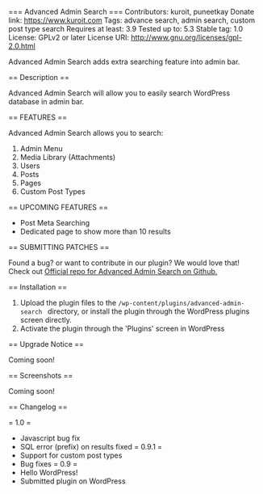 === Advanced Admin Search ===
Contributors: kuroit, puneetkay
Donate link: https://www.kuroit.com
Tags: advance search, admin search, custom post type search
Requires at least: 3.9
Tested up to: 5.3
Stable tag: 1.0
License: GPLv2 or later
License URI: http://www.gnu.org/licenses/gpl-2.0.html

Advanced Admin Search adds extra searching feature into admin bar.

== Description ==

Advanced Admin Search will allow you to easily search WordPress database in admin bar.

== FEATURES ==

Advanced Admin Search allows you to search:

1. Admin Menu
2. Media Library (Attachments)
3. Users
4. Posts
5. Pages
6. Custom Post Types

== UPCOMING FEATURES ==
* Post Meta Searching
* Dedicated page to show more than 10 results

== SUBMITTING PATCHES ==

Found a bug? or want to contribute in our plugin? We would love that! Check out <a href="https://github.com/Kuroit/Advanced-Admin-Search" target="_blank">Official repo for Advanced Admin Search on Github.</a>

== Installation ==

1. Upload the plugin files to the `/wp-content/plugins/advanced-admin-search ` directory, or install the plugin through the WordPress plugins screen directly.
2. Activate the plugin through the 'Plugins' screen in WordPress

== Upgrade Notice ==

Coming soon!

== Screenshots ==

Coming soon!

== Changelog ==

= 1.0 =
* Javascript bug fix
* SQL error (prefix) on results fixed
= 0.9.1 =
* Support for custom post types
* Bug fixes
= 0.9 =
* Hello WordPress!
* Submitted plugin on WordPress
